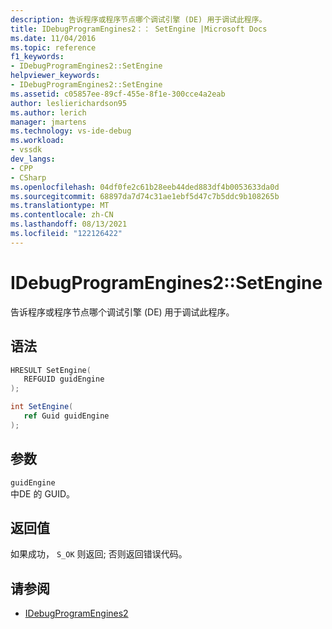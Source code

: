 ```yaml
---
description: 告诉程序或程序节点哪个调试引擎 (DE) 用于调试此程序。
title: IDebugProgramEngines2：： SetEngine |Microsoft Docs
ms.date: 11/04/2016
ms.topic: reference
f1_keywords:
- IDebugProgramEngines2::SetEngine
helpviewer_keywords:
- IDebugProgramEngines2::SetEngine
ms.assetid: c05857ee-89cf-455e-8f1e-300cce4a2eab
author: leslierichardson95
ms.author: lerich
manager: jmartens
ms.technology: vs-ide-debug
ms.workload:
- vssdk
dev_langs:
- CPP
- CSharp
ms.openlocfilehash: 04df0fe2c61b28eeb44ded883df4b0053633da0d
ms.sourcegitcommit: 68897da7d74c31ae1ebf5d47c7b5ddc9b108265b
ms.translationtype: MT
ms.contentlocale: zh-CN
ms.lasthandoff: 08/13/2021
ms.locfileid: "122126422"
---
```

# <a name="idebugprogramengines2setengine"></a>IDebugProgramEngines2::SetEngine
告诉程序或程序节点哪个调试引擎 (DE) 用于调试此程序。

## <a name="syntax"></a>语法

```cpp
HRESULT SetEngine( 
   REFGUID guidEngine
);
```

```csharp
int SetEngine( 
   ref Guid guidEngine
);
```

## <a name="parameters"></a>参数
`guidEngine`\
中DE 的 GUID。

## <a name="return-value"></a>返回值
 如果成功， `S_OK` 则返回; 否则返回错误代码。

## <a name="see-also"></a>请参阅
- [IDebugProgramEngines2](../../../extensibility/debugger/reference/idebugprogramengines2.md)

